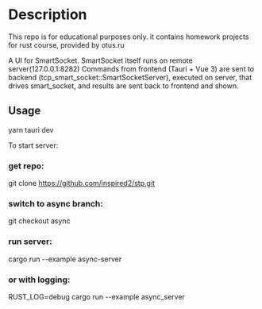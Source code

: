 # Description

This repo is for educational purposes only.
it contains homework projects for rust course, provided by otus.ru

A UI for SmartSocket.
SmartSocket itself runs on remote server(127.0.0.1:8282)
Commands from frontend (Tauri + Vue 3) are sent to backend (tcp_smart_socket::SmartSocketServer), executed on server, that drives smart_socket,
and results are sent back to frontend and shown.

## Usage

yarn tauri dev


To start server: 
### get repo:
git clone https://github.com/inspired2/stp.git

### switch to async branch:
git checkout async

### run server:
cargo run --example async-server

### or with logging: 
RUST_LOG=debug cargo run --example async_server

